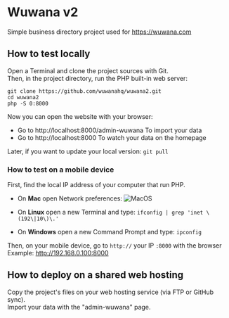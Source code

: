 # Wuwana v2

Simple business directory project used for https://wuwana.com

## How to test locally

Open a Terminal and clone the project sources with Git.  
Then, in the project directory, run the PHP built-in web server:

```
git clone https://github.com/wuwanahq/wuwana2.git
cd wuwana2
php -S 0:8000
```

Now you can open the website with your browser:

- Go to http://localhost:8000/admin-wuwana To import your data
- Go to http://localhost:8000 To watch your data on the homepage

Later, if you want to update your local version: `git pull`

### How to test on a mobile device

First, find the local IP address of your computer that run PHP.

- On **Mac** open Network preferences:
![MacOS](https://cdn.osxdaily.com/wp-content/uploads/2010/11/ip-address-mac.jpg)

- On **Linux** open a new Terminal and type: `ifconfig | grep 'inet \(192\|10\)\.'`
- On **Windows** open a new Command Prompt and type: `ipconfig`

Then, on your mobile device, go to `http://` your IP `:8000` with the browser  
Example: http://192.168.0.100:8000

## How to deploy on a shared web hosting

Copy the project's files on your web hosting service (via FTP or GitHub sync).  
Import your data with the "admin-wuwana" page.